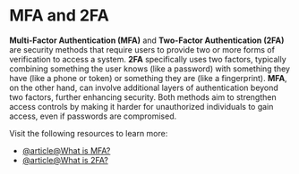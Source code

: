 # MFA and 2FA

**Multi-Factor Authentication (MFA)** and **Two-Factor Authentication (2FA)** are security methods that require users to provide two or more forms of verification to access a system. **2FA** specifically uses two factors, typically combining something the user knows (like a password) with something they have (like a phone or token) or something they are (like a fingerprint). **MFA**, on the other hand, can involve additional layers of authentication beyond two factors, further enhancing security. Both methods aim to strengthen access controls by making it harder for unauthorized individuals to gain access, even if passwords are compromised.

Visit the following resources to learn more:

- [@article@What is MFA?](https://www.onelogin.com/learn/what-is-mfa)
- [@article@What is 2FA?](https://www.microsoft.com/en-gb/security/business/security-101/what-is-two-factor-authentication-2fa)